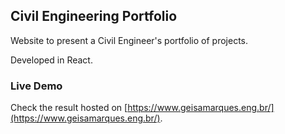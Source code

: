 ## Civil Engineering Portfolio

Website to present a Civil Engineer's portfolio of projects.

Developed in React.

### Live Demo

Check the result hosted on [https://www.geisamarques.eng.br/](https://www.geisamarques.eng.br/).
